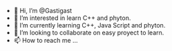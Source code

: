 - 👋 Hi, I’m @Gastigast
- 👀 I’m interested in learn C++ and phyton.
- 🌱 I’m currently learning C++, Java Script and phyton.
- 💞️ I’m looking to collaborate on easy proyect to learn.
- 📫 How to reach me ...

<!---
Gastigast/Gastigast is a ✨ special ✨ repository because its `README.md` (this file) appears on your GitHub profile.
You can click the Preview link to take a look at your changes.
--->
